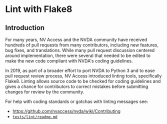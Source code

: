 # Lint with Flake8

## Introduction

For many years, NV Access and the NVDA community have received hundreds of pull requests from many contributors, including new features, bug fixes, and translations. While many pull request discussion centered around implementation, there were several that needed to be edited to make the new code compliant with NVDA's coding guidelines.

In 2019, as part of a broader effort to port NVDA to Python 3 and to ease pull request review process, NV Access introduced linting tools, specifically Flake8. Linting allows source code to be checked for coding guidelines and gives a chance for contributors to correct mistakes before submitting changes for review by the community.

For help with coding standards or gotchas with linting messages see:
- https://github.com/nvaccess/nvda/wiki/Contributing
- [`tests/lint/readme.md`](https://github.com/nvaccess/nvda/blob/master/tests/lint/readme.md)